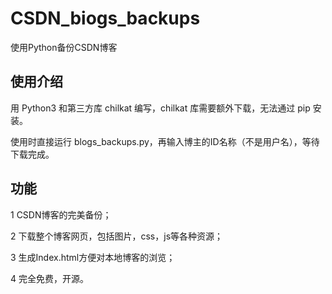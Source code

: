 # CSDN_biogs_backups
使用Python备份CSDN博客

## 使用介绍

用 Python3 和第三方库 chilkat 编写，chilkat 库需要额外下载，无法通过 pip 安装。

使用时直接运行 blogs_backups.py，再输入博主的ID名称（不是用户名），等待下载完成。


## 功能

1 CSDN博客的完美备份；

2 下载整个博客网页，包括图片，css，js等各种资源；

3 生成Index.html方便对本地博客的浏览；

4 完全免费，开源。
